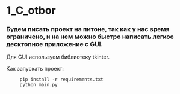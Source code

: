 # 1_C_otbor

### Будем писать проект на питоне, так как у нас время ограничено, и на нем можно быстро написать легкое десктопное приложение c GUI.
Для GUI используем библиотеку tkinter.

Как запускать проект:
    
         pip install -r requirements.txt
         python main.py